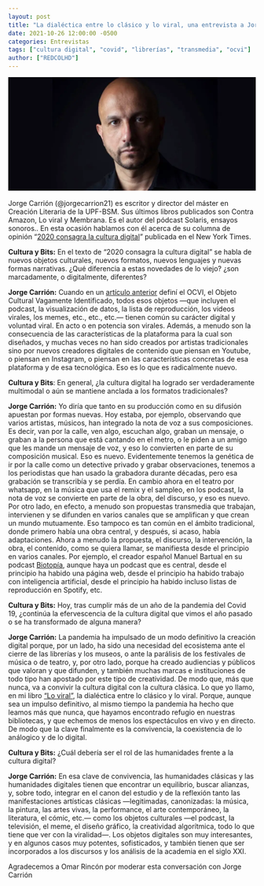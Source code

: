 ```yaml
---
layout: post
title: "La dialéctica entre lo clásico y lo viral, una entrevista a Jorge Carrión"
date: 2021-10-26 12:00:00 -0500
categories: Entrevistas
tags: ["cultura digital", "covid", "librerías", "transmedia", "ocvi"]
author: ["REDCOLHD"]
---
```


![Fotografía Jorge Carrión)"](/assets/blog/jorge-carrion.jpg)

Jorge Carrión (@jorgecarrion21) es escritor y director del máster en Creación Literaria de la UPF-BSM. Sus últimos libros publicados son Contra Amazon, Lo viral y Membrana. Es el autor del pódcast Solaris, ensayos sonoros.. En esta ocasión hablamos con él acerca de su columna de opinión “[2020 consagra la cultura digital](https://www.nytimes.com/es/2020/12/06/espanol/opinion/lo-mejor-2020.html)” publicada en el New York Times.

**Cultura y Bits:** En el texto de “2020 consagra la cultura digital” se habla de nuevos objetos culturales, nuevos formatos, nuevos lenguajes y nuevas formas narrativas. ¿Qué diferencia a estas novedades de lo viejo? ¿son marcadamente, o digitalmente, diferentes?

**Jorge Carrión:** Cuando en un [artículo anterior](https://www.nytimes.com/es/2019/12/01/espanol/opinion/un-nuevo-canon-cultural-en-diez-objetos.html) definí el OCVI, el Objeto Cultural Vagamente Identificado, todos esos objetos —que incluyen el podcast, la visualización de datos, la lista de reproducción, los videos virales, los memes, etc., etc., etc.— tienen común su carácter digital y voluntad viral. En acto o en potencia son virales. Además, a menudo son la consecuencia de las características de la plataforma para la cual son diseñados, y muchas veces no han sido creados por artistas tradicionales sino por nuevos creadores digitales de contenido que piensan en Youtube, o piensan en Instagram, o piensan en las características concretas de esa plataforma y de esa tecnológica. Eso es lo que es radicalmente nuevo.

**Cultura y Bits**: En general, ¿la cultura digital ha logrado ser verdaderamente multimodal o aún se mantiene anclada a los formatos tradicionales?

**Jorge Carrión:** Yo diría que tanto en su producción como en su difusión apuestan por formas nuevas. Hoy estaba, por ejemplo, observando que varios artistas, músicos, han integrado la nota de voz a sus composiciones. Es decir, van por la calle, ven algo, escuchan algo, graban un mensaje, o graban a la persona que está cantando en el metro, o le piden a un amigo que les mande un mensaje de voz, y eso lo convierten en parte de su composición musical. Eso es nuevo. Evidentemente tenemos la genética de ir por la calle como un detective privado y grabar observaciones, tenemos a los periodistas que han usado la grabadora durante décadas, pero esa grabación se transcribía y se perdía. En cambio ahora en el teatro por whatsapp, en la música que usa el remix y el sampleo, en los podcast, la nota de voz se convierte en parte de la obra, del discurso, y eso es nuevo. Por otro lado, en efecto, a menudo son propuestas transmedia que trabajan, intervienen y se difunden en varios canales que se amplifican y que crean un mundo mutuamente. Eso tampoco es tan común en el ámbito tradicional, donde primero había una obra central, y después, si acaso, había adaptaciones. Ahora a menudo la propuesta, el discurso, la intervención, la obra, el contenido, como se quiera llamar, se manifiesta desde el principio en varios canales. Por ejemplo, el creador español Manuel Bartual en su podcast [Biotopía](https://podtail.com/es/podcast/biotopia/), aunque haya un podcast que es central, desde el principio ha habido una página web, desde el principio ha habido trabajo con inteligencia artificial, desde el principio ha habido incluso listas de reproducción en Spotify, etc.

**Cultura y Bits:** Hoy, tras cumplir más de un año de la pandemia del Covid 19, ¿continúa la efervescencia de la cultura digital que vimos el año pasado o se ha transformado de alguna manera?

**Jorge Carrión:** La pandemia ha impulsado de un modo definitivo la creación digital porque, por un lado, ha sido una necesidad del ecosistema ante el cierre de las librerías y los museos, o ante la parálisis de los festivales de música o de teatro, y, por otro lado, porque ha creado audiencias y públicos que valoran y que difunden, y también muchas marcas e instituciones de todo tipo han apostado por este tipo de creatividad. De modo que, más que nunca, va a convivir la cultura digital con la cultura clásica. Lo que yo llamo, en mi libro [“Lo viral”](https://www.elespanol.com/el-cultural/), la dialéctica entre lo clásico y lo viral. Porque, aunque sea un impulso definitivo, al mismo tiempo la pandemia ha hecho que leamos más que nunca, que hayamos encontrado refugio en nuestras bibliotecas, y que echemos de menos los espectáculos en vivo y en directo. De modo que la clave finalmente es la convivencia, la coexistencia de lo análogico y de lo digital.

**Cultura y Bits:** ¿Cuál debería ser el rol de las humanidades frente a la cultura digital? 

**Jorge Carrión:** En esa clave de convivencia, las humanidades clásicas y las humanidades digitales tienen que encontrar un equilibrio, buscar alianzas, y, sobre todo, integrar en el canon del estudio y de la reflexión tanto las manifestaciones artísticas clásicas —legitimadas, canonizadas: la música, la pintura, las artes vivas, la performance, el arte contemporáneo, la literatura, el cómic, etc.— como los objetos culturales —el podcast, la televisión, el meme, el diseño gráfico, la creatividad algorítmica, todo lo que tiene que ver con la viralidad—. Los objetos digitales son muy interesantes, y en algunos casos muy potentes, sofisticados, y también tienen que ser incorporados a los discursos y los análisis de la academia en el siglo XXI.

Agradecemos a Omar Rincón por moderar esta conversación con Jorge Carrión